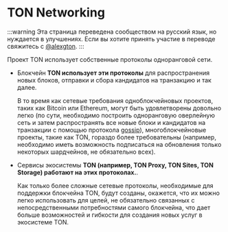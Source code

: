 # TON Networking

:::warning
Эта страница переведена сообществом на русский язык, но нуждается в улучшениях. Если вы хотите принять участие в переводе свяжитесь с [@alexgton](https://t.me/alexgton).
:::

Проект TON использует собственные протоколы одноранговой сети.

- Блокчейн **TON использует эти протоколы** для распространения новых блоков, отправки и сбора кандидатов на транзакцию и так далее.

  В то время как сетевые требования одноблокчейновых проектов, таких как Bitcoin или Ethereum, могут быть удовлетворены довольно легко (по сути, необходимо построить
  одноранговую оверлейную сеть и затем распространять все новые блоки и
  кандидатов на транзакции с помощью протокола [gossip](https://en.wikipedia.org/wiki/Gossip_protocol)), многоблокчейновые проекты, такие как
  TON, гораздо более требовательны (например, необходимо иметь возможность
  подписаться на обновления только некоторых шардчейнов, не обязательно всех).

- Сервисы экосистемы **TON (например, TON Proxy, TON Sites, TON Storage) работают на этих протоколах.**.

  Как только более сложные сетевые протоколы, необходимые
  для поддержки блокчейна TON, будут созданы, окажется, что их можно легко
  использовать для целей, не обязательно связанных с непосредственными потребностями самого
  блокчейна, что дает больше возможностей и гибкости для создания
  новых услуг в экосистеме TON.
